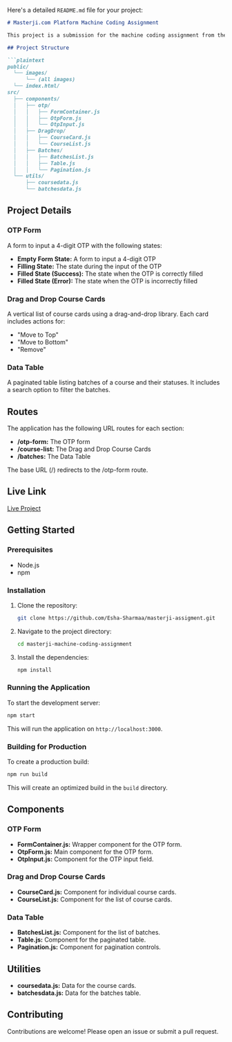 Here's a detailed `README.md` file for your project:

```markdown
# Masterji.com Platform Machine Coding Assignment

This project is a submission for the machine coding assignment from the Masterji.com platform. The project consists of three main sections: OTP Form, Drag and Drop Course Cards, and a Data Table. Each section is implemented as a separate React component with its own URL route.

## Project Structure

```plaintext
public/
  └── images/
      └── (all images)
  └── index.html/
src/
  ├── components/
  │   ├── otp/
  │   │   ├── FormContainer.js
  │   │   ├── OtpForm.js
  │   │   └── OtpInput.js
  │   ├── DragDrop/
  │   │   ├── CourseCard.js
  │   │   └── CourseList.js
  │   ├── Batches/
  │   │   ├── BatchesList.js
  │   │   ├── Table.js
  │   │   └── Pagination.js
  └── utils/
      ├── coursedata.js
      └── batchesdata.js
```

## Project Details

### OTP Form
A form to input a 4-digit OTP with the following states:
- **Empty Form State:** A form to input a 4-digit OTP
- **Filling State:** The state during the input of the OTP
- **Filled State (Success):** The state when the OTP is correctly filled
- **Filled State (Error):** The state when the OTP is incorrectly filled

### Drag and Drop Course Cards
A vertical list of course cards using a drag-and-drop library. Each card includes actions for:
- "Move to Top"
- "Move to Bottom"
- "Remove"

### Data Table
A paginated table listing batches of a course and their statuses. It includes a search option to filter the batches.

## Routes
The application has the following URL routes for each section:
- **/otp-form:** The OTP form
- **/course-list:** The Drag and Drop Course Cards
- **/batches:** The Data Table

The base URL (/) redirects to the /otp-form route.

## Live Link
[Live Project](http://your-live-project-link.com)

## Getting Started

### Prerequisites
- Node.js
- npm

### Installation
1. Clone the repository:
    ```sh
    git clone https://github.com/Esha-Sharmaa/masterji-assigment.git
    ```
2. Navigate to the project directory:
    ```sh
    cd masterji-machine-coding-assignment
    ```
3. Install the dependencies:
    ```sh
    npm install
    ```

### Running the Application
To start the development server:
```sh
npm start
```
This will run the application on `http://localhost:3000`.

### Building for Production
To create a production build:
```sh
npm run build
```
This will create an optimized build in the `build` directory.

## Components

### OTP Form
- **FormContainer.js:** Wrapper component for the OTP form.
- **OtpForm.js:** Main component for the OTP form.
- **OtpInput.js:** Component for the OTP input field.

### Drag and Drop Course Cards
- **CourseCard.js:** Component for individual course cards.
- **CourseList.js:** Component for the list of course cards.

### Data Table
- **BatchesList.js:** Component for the list of batches.
- **Table.js:** Component for the paginated table.
- **Pagination.js:** Component for pagination controls.

## Utilities
- **coursedata.js:** Data for the course cards.
- **batchesdata.js:** Data for the batches table.

## Contributing
Contributions are welcome! Please open an issue or submit a pull request.